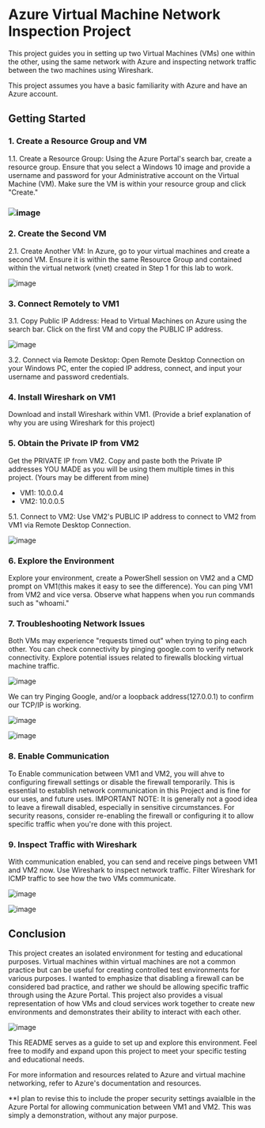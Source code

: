 # Azure Virtual Machine Network Inspection Project

This project guides you in setting up two Virtual Machines (VMs) one within the other, using the same network with Azure and inspecting network traffic between the two machines using Wireshark.

This project assumes you have a basic familiarity with Azure and have an Azure account.

## Getting Started

### 1. Create a Resource Group and VM

1.1. Create a Resource Group: Using the Azure Portal's search bar, create a resource group. Ensure that you select a Windows 10 image and provide a username and password for your Administrative account on the Virtual Machine (VM). Make sure the VM is within your resource group and click "Create."

### ![image](https://github.com/itnatepena/azure-network-protocols/assets/147539410/76d48a31-ea3c-436d-a694-b596f5b577b1)


### 2. Create the Second VM

2.1. Create Another VM: In Azure, go to your virtual machines and create a second VM. Ensure it is within the same Resource Group and contained within the virtual network (vnet) created in Step 1 for this lab to work.

![image](https://github.com/itnatepena/azure-network-protocols/assets/147539410/45a950a3-94f9-4737-b9e3-da3f2f465879)


### 3. Connect Remotely to VM1

3.1. Copy Public IP Address: Head to Virtual Machines on Azure using the search bar. Click on the first VM and copy the PUBLIC IP address.

![image](https://github.com/itnatepena/azure-network-protocols/assets/147539410/3ef6bbe0-8989-491d-8f1a-5c93b6efe934)


3.2. Connect via Remote Desktop: Open Remote Desktop Connection on your Windows PC, enter the copied IP address, connect, and input your username and password credentials.

### 4. Install Wireshark on VM1

Download and install Wireshark within VM1. (Provide a brief explanation of why you are using Wireshark for this project)


### 5. Obtain the Private IP from VM2

Get the PRIVATE IP from VM2. Copy and paste both the Private IP addresses YOU MADE as you will be using them multiple times in this project. (Yours may be different from mine)

- VM1: 10.0.0.4
- VM2: 10.0.0.5

5.1. Connect to VM2: Use VM2's PUBLIC IP address to connect to VM2 from VM1 via Remote Desktop Connection.

![image](https://github.com/itnatepena/azure-network-protocols/assets/147539410/cffd1a9d-8871-40e1-ad1c-ed01626dc125)


### 6. Explore the Environment

Explore your environment, create a PowerShell session on VM2 and a CMD prompt on VM1(this makes it easy to see the difference). You can ping VM1 from VM2 and vice versa. Observe what happens when you run commands such as "whoami."

### 7. Troubleshooting Network Issues

Both VMs may experience "requests timed out" when trying to ping each other. You can check connectivity by pinging google.com to verify network connectivity. Explore potential issues related to firewalls blocking virtual machine traffic.

![image](https://github.com/itnatepena/azure-network-protocols/assets/147539410/7fc9f1c4-aee2-45f5-927f-fed473eea785)

We can try Pinging Google, and/or a loopback address(127.0.0.1) to confirm our TCP/IP is working.

![image](https://github.com/itnatepena/azure-network-protocols/assets/147539410/c9d35c1f-ef75-4917-bed0-7d009600bedb)

![image](https://github.com/itnatepena/azure-network-protocols/assets/147539410/ee8e5ae4-a669-4264-a3e8-109cc77e49bc)


### 8. Enable Communication

To Enable communication between VM1 and VM2, you will ahve to configuring firewall settings or disable the firewall temporarily. This is essential to establish network communication in this Project and is fine for our uses, and future uses. 
IMPORTANT NOTE: It is generally not a good idea to leave a firewall disabled, especially in sensitive circumstances. For security reasons, consider re-enabling the firewall or configuring it to allow specific traffic when you're done with this project.

### 9. Inspect Traffic with Wireshark

With communication enabled, you can send and receive pings between VM1 and VM2 now. Use Wireshark to inspect network traffic. Filter Wireshark for ICMP traffic to see how the two VMs communicate.

![image](https://github.com/itnatepena/azure-network-protocols/assets/147539410/26ca90db-795a-46ed-9e3d-4a72b0d218d5)

![image](https://github.com/itnatepena/azure-network-protocols/assets/147539410/515f518e-5fe8-4da4-9d86-9fe1fa1e86f6)



## Conclusion

This project creates an isolated environment for testing and educational purposes. Virtual machines within virtual machines are not a common practice but can be useful for creating controlled test environments for various purposes. I wanted to emphasize that disabling a firewall can be considered bad practice, and rather we should be allowing specific traffic through using the Azure Portal. This project also provides a visual representation of how VMs and cloud services work together to create new environments and demonstrates their ability to interact with each other.

![image](https://github.com/itnatepena/azure-network-protocols/assets/147539410/fff184d8-b68d-497b-9818-70ab02f0391b)


This README serves as a guide to set up and explore this environment. Feel free to modify and expand upon this project to meet your specific testing and educational needs.

For more information and resources related to Azure and virtual machine networking, refer to Azure's documentation and resources.

**I plan to revise this to include the proper security settings avaialble in the Azure Portal for allowing communication between VM1 and VM2. This was simply a demonstration, without any major purpose.

